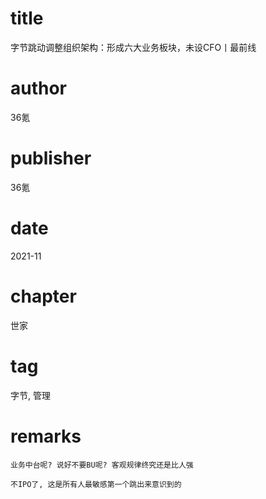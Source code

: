 # title
字节跳动调整组织架构：形成六大业务板块，未设CFO丨最前线

# author
36氪

# publisher
36氪

# date
2021-11

# chapter
世家

# tag
字节, 管理

# remarks
`业务中台呢? 说好不要BU呢? 客观规律终究还是比人强`

`不IPO了, 这是所有人最敏感第一个跳出来意识到的`
